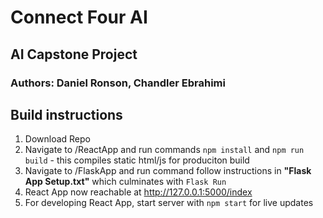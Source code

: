 # Connect Four AI
## AI Capstone Project
### Authors: Daniel Ronson, Chandler Ebrahimi
## Build instructions
1. Download Repo
2. Navigate to /ReactApp and run commands `npm install` and `npm run build` - this compiles static html/js for produciton build
3. Navigate to /FlaskApp and run command follow instructions in **"Flask App Setup.txt"** which culminates with `Flask Run`  
4. React App now reachable at http://127.0.0.1:5000/index
5. For developing React App, start server with `npm start` for live updates



